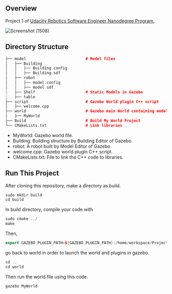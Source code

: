 ## Overview
Project 1 of [Udacity Robotics Software Engineer Nanodegree Program.](https://www.udacity.com/course/robotics-software-engineer--nd209)


![Screenshot (1508)](https://github.com/MahiBoroji/Robotics-Software-Engineer-Udacity/assets/123837389/3d0d7713-1840-4f49-8c69-e4fe6af87708)



## Directory Structure

```c++
├── model                          # Model files 
│   ├── Building
│   │   ├── Building.config
│   │   ├── Building.sdf
│   ├── robot
│   │   ├── model.config
│   │   ├── model.sdf
|   ├── Shelf                      # Static Models in Gazebo
|   ├── table                      
├── script                         # Gazebo World plugin C++ script      
│   ├── welcome.cpp
├── world                          # Gazebo main World containing models 
│   ├── MyWorld
├── Build                          # Build My World Project 
└── CMakeLists.txt                 # Link libraries 
```

- MyWorld: Gazebo world file.
- Building: Building structure by Building Editor of Gazebo.
- robot: A robot built by Model Editor of Gazebo.
- welcome.cpp: Gazebo world plugin C++ script.
- CMakeLists.txt: File to link the C++ code to libraries.

## Run This Project

After cloning this repository, make a directory as build.
```c++
sudo mkdir build
cd build
```
In build directory, compile your code with
```c++
sudo cmake ../
make
```
Then,
```c++
export GAZEBO_PLUGIN_PATH=${GAZEBO_PLUGIN_PATH}:/home/workspace/Project1_World/build
```
go back to world in order to launch the world and plugins in gazebo.
```c++
cd ..
cd world
```
Then run the world file using this code.
```c++
gazebo MyWorld
